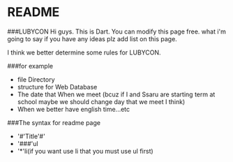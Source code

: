 # README #


###LUBYCON
Hi guys. This is Dart.
You can modify this page free. what i'm going to say if you have any ideas plz add list on this page.

I think we better determine some rules for LUBYCON.

###for example 
* file Directory
* structure for Web Database
* The date that When we meet
  (bcuz if I and Ssaru are starting term at school maybe we should change day that we meet I think)
* When we better have english time...etc


###The syntax for readme page
* '#'Title'#'
* '###'ul
* '*'li(if you want use li that you must use ul first)
